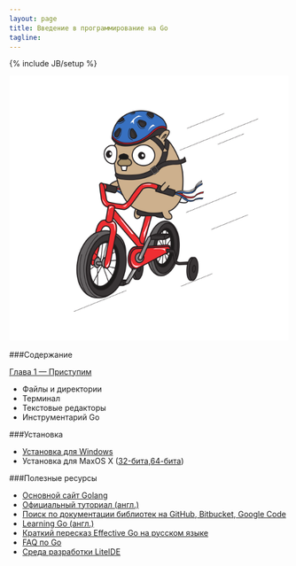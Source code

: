 ```yaml
---
layout: page
title: Введение в программирование на Go
tagline:
---
```

{% include JB/setup %}

![cover image with a beaver on bike](/assets/cover.png)

###Cодержание

[Глава 1 — Приступим](/01/chapter-1/)
<ul>
  <li>Файлы и директории</li>
  <li>Терминал</li>
  <li>Текстовые редакторы</li>
  <li>Инструментарий Go</li>
</ul>

###Установка

* [Установка для Windows](http://www.golang-book.com/installers/go-install.exe)
* Установка для MaxOS X ([32-бита](http://www.golang-book.com/installers/go-install-x86.pkg),[64-бита](http://www.golang-book.com/installers/go-install-x64.pkg))

###Полезные ресурсы
* [Основной сайт Golang](http://golang.org/)
* [Официальный туториал (англ.)](http://tour.golang.org/#1)
* [Поиск по документации библиотек на GitHub, Bitbucket, Google Code](http://go.pkgdoc.org/)
* [Learning Go (англ.)](http://miek.nl/files/go/)
* [Краткий пересказ Effective Go на русском языке](http://eao197.narod.ru/desc/short_effective_go.html)
* [FAQ по Go](http://code.google.com/p/golang-ru/wiki/FAQ)
* [Среда разработки LiteIDE](http://code.google.com/p/golangide/)